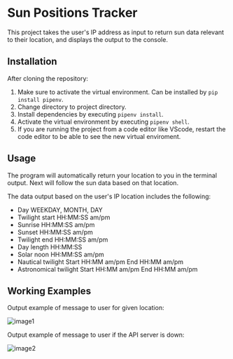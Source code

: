 # Sun Positions Tracker
This project takes the user's IP address as input to return sun data relevant to their location, and displays the output to the console.

## Installation
After cloning the repository:
1. Make sure to activate the virtual environment. Can be installed by `pip install pipenv`.
2. Change directory to project directory.
3. Install dependencies by executing `pipenv install`.
4. Activate the virtual environment by executing `pipenv shell`.
5. If you are running the project from a code editor like VScode, restart the code editor to be able to see the new virtual enviroment. 

## Usage
The program will automatically return your location to you in the terminal output.
Next will follow the sun data based on that location.

The data output based on the user's IP location includes the following:
- Day                             WEEKDAY, MONTH, DAY 
- Twilight start                  HH:MM:SS am/pm
- Sunrise                         HH:MM:SS am/pm
- Sunset                          HH:MM:SS am/pm
- Twilight end                    HH:MM:SS am/pm
- Day length                      HH:MM:SS
- Solar noon                      HH:MM:SS am/pm
- Nautical twilight       Start   HH:MM am/pm
                          End     HH:MM am/pm
- Astronomical twilight   Start   HH:MM am/pm
                          End     HH:MM am/pm
                          
## Working Examples

Output example of message to user for given location:

![image1](https://user-images.githubusercontent.com/124433926/223827801-d9bfb236-9536-4299-b328-0001f016fb4c.png)

Output example of message to user if the API server is down:

![image2](https://user-images.githubusercontent.com/124433926/223827735-6fcd355b-381d-4d1a-b753-cacb1402df1a.png)
